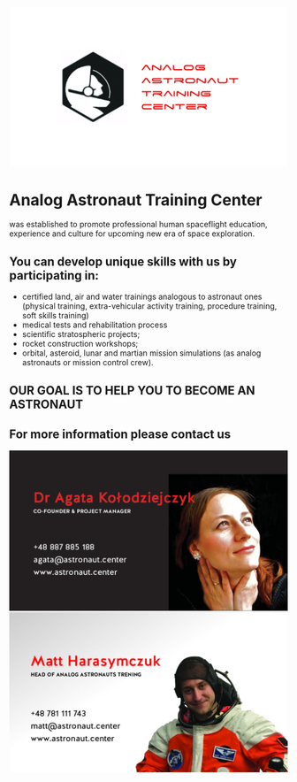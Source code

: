 ![logo](logo.jpg)


# Analog Astronaut Training Center
was established to promote professional human spaceflight education, experience and culture for upcoming new era of space exploration.


## You can develop unique skills with us by participating in:

- certified land, air and water trainings analogous to astronaut ones (physical training, extra-vehicular activity training, procedure training, soft skills training)
- medical tests and rehabilitation process
- scientific stratospheric projects;
- rocket construction workshops;
- orbital, asteroid, lunar and martian mission simulations (as analog astronauts or mission control crew).

## OUR GOAL IS TO HELP YOU TO BECOME AN ASTRONAUT

## For more information please contact us
![Agata](agata.jpg)
![Matt](matt.jpg)

